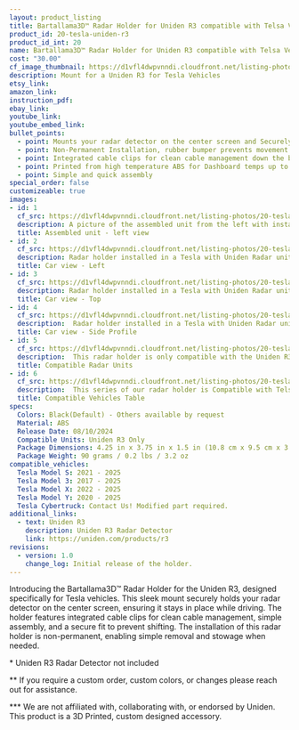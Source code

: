 ```yaml
---
layout: product_listing
title: Bartallama3D™ Radar Holder for Uniden R3 compatible with Telsa Vehicles
product_id: 20-tesla-uniden-r3
product_id_int: 20
name: Bartallama3D™ Radar Holder for Uniden R3 compatible with Telsa Vehicles
cost: "30.00"
cf_image_thumbnail: https://d1vfl4dwpvnndi.cloudfront.net/listing-photos/20-tesla-uniden-r3/1.jpg
description: Mount for a Uniden R3 for Tesla Vehicles
etsy_link: 
amazon_link: 
instruction_pdf: 
ebay_link: 
youtube_link: 
youtube_embed_link: 
bullet_points:
  - point: Mounts your radar detector on the center screen and Securely holds the radar detector
  - point: Non-Permanent Installation, rubber bumper prevents movement and enables easy removal for storage
  - point: Integrated cable clips for clean cable management down the back of your screen
  - point: Printed from high temperature ABS for Dashboard temps up to 160F (MAX 212F)
  - point: Simple and quick assembly
special_order: false
customizeable: true
images:
- id: 1
  cf_src: https://d1vfl4dwpvnndi.cloudfront.net/listing-photos/20-tesla-uniden-r3/1.jpg
  description: A picture of the assembled unit from the left with installed Uniden R3 radar unit
  title: Assembled unit - left view
- id: 2
  cf_src: https://d1vfl4dwpvnndi.cloudfront.net/listing-photos/20-tesla-uniden-r3/2.jpg
  description: Radar holder installed in a Tesla with Uniden Radar unit installed from the left
  title: Car view - Left
- id: 3
  cf_src: https://d1vfl4dwpvnndi.cloudfront.net/listing-photos/20-tesla-uniden-r3/3.jpg
  description: Radar holder installed in a Tesla with Uniden Radar unit installed from the top
  title: Car view - Top
- id: 4
  cf_src: https://d1vfl4dwpvnndi.cloudfront.net/listing-photos/20-tesla-uniden-r3/4.jpg
  description:  Radar holder installed in a Tesla with Uniden Radar unit installed showing the side profile with cable clips
  title: Car view - Side Profile
- id: 5
  cf_src: https://d1vfl4dwpvnndi.cloudfront.net/listing-photos/20-tesla-uniden-r3/5.jpg
  description:  This radar holder is only compatible with the Uniden R3. It was designed around the unique shape of the R3 and only fits that specific radar unit perfectly. 
  title: Compatible Radar Units
- id: 6
  cf_src: https://d1vfl4dwpvnndi.cloudfront.net/listing-photos/20-tesla-uniden-r3/Compatible-Vehicles-Table.jpg
  description:  This series of our radar holder is Compatible with Telsa vehicles featuring the large landscape display in the vehicle. Cybertrucks require a different screen backer part and can be requested at purchase. 
  title: Compatible Vehicles Table
specs:
  Colors: Black(Default) - Others available by request 
  Material: ABS
  Release Date: 08/10/2024
  Compatible Units: Uniden R3 Only
  Package Dimensions: 4.25 in x 3.75 in x 1.5 in (10.8 cm x 9.5 cm x 3.8cm) [HxWxD]
  Package Weight: 90 grams / 0.2 lbs / 3.2 oz
compatible_vehicles:
  Tesla Model S: 2021 - 2025
  Tesla Model 3: 2017 - 2025
  Tesla Model X: 2022 - 2025
  Tesla Model Y: 2020 - 2025
  Tesla Cybertruck: Contact Us! Modified part required.
additional_links:
  - text: Uniden R3
    description: Uniden R3 Radar Detector
    link: https://uniden.com/products/r3
revisions:
  - version: 1.0
    change_log: Initial release of the holder.
---
```


Introducing the Bartallama3D™ Radar Holder for the Uniden R3, designed specifically for Tesla vehicles. This sleek mount securely holds your radar detector on the center screen, ensuring it stays in place while driving. The holder features integrated cable clips for clean cable management, simple assembly, and a secure fit to prevent shifting. The installation of this radar holder is non-permanent, enabling simple removal and stowage when needed. 

\* Uniden R3 Radar Detector not included

\*\* If you require a custom order, custom colors, or changes please reach out for assistance.

\*\*\* We are not affiliated with, collaborating with, or endorsed by Uniden. This product is a 3D Printed, custom designed accessory.